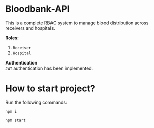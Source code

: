 # Bloodbank-API
This is a complete RBAC system to manage blood distribution across receivers and hospitals.

<strong> Roles: </strong>
1. `Receiver` 
2. `Hospital`

<strong> Authentication </strong> \
`JWT` authentication has been implemented.

# How to start project? 
Run the following commands:
```
npm i 
```

```
npm start
```
